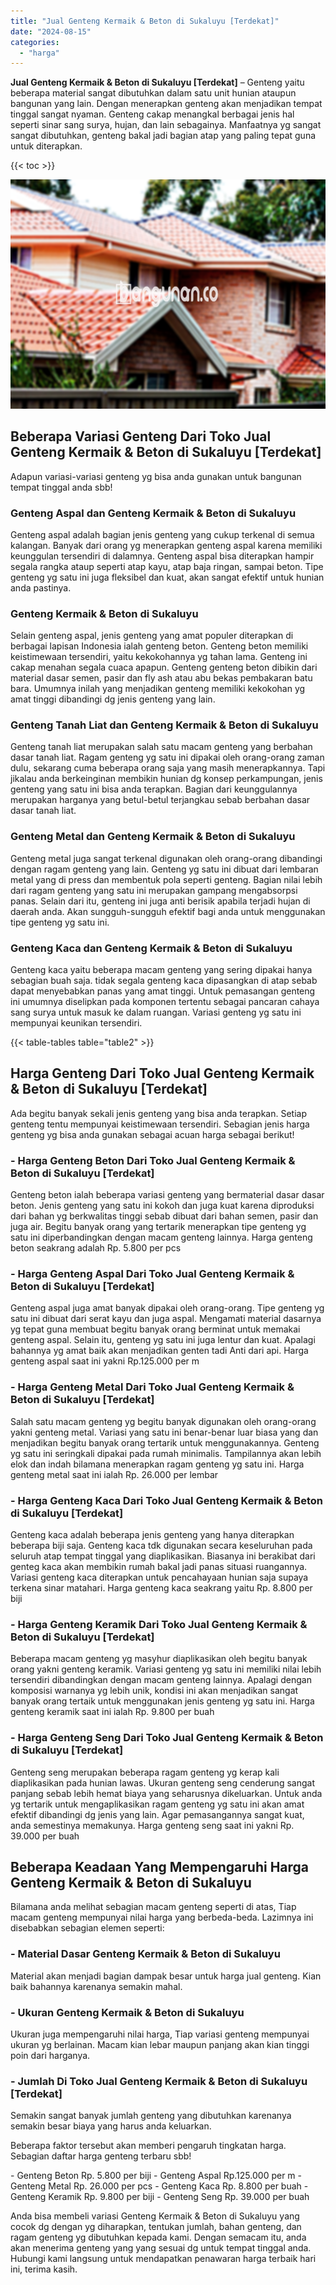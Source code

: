 ```yaml
---
title: "Jual Genteng Kermaik & Beton di Sukaluyu [Terdekat]"
date: "2024-08-15"
categories: 
  - "harga"
---
```


**Jual Genteng Kermaik & Beton di Sukaluyu \[Terdekat\]** – Genteng yaitu beberapa material sangat dibutuhkan dalam satu unit hunian ataupun bangunan yang lain. Dengan menerapkan genteng akan menjadikan tempat tinggal sangat nyaman. Genteng cakap menangkal berbagai jenis hal seperti sinar sang surya, hujan, dan lain sebagainya. Manfaatnya yg sangat sangat dibutuhkan, genteng bakal jadi bagian atap yang paling tepat guna untuk diterapkan.

{{< toc >}}

![Jual Genteng Kermaik & Beton di Sukaluyu [Terdekat]](/images/genteng-minimalis-murah33.png)

## Beberapa Variasi Genteng Dari Toko Jual Genteng Kermaik & Beton di Sukaluyu \[Terdekat\]

Adapun variasi-variasi genteng yg bisa anda gunakan untuk bangunan tempat tinggal anda sbb!

### Genteng Aspal dan Genteng Kermaik & Beton di Sukaluyu

Genteng aspal adalah bagian jenis genteng yang cukup terkenal di semua kalangan. Banyak dari orang yg menerapkan genteng aspal karena memiliki keunggulan tersendiri di dalamnya. Genteng aspal bisa diterapkan hampir segala rangka ataup seperti atap kayu, atap baja ringan, sampai beton. Tipe genteng yg satu ini juga fleksibel dan kuat, akan sangat efektif untuk hunian anda pastinya.

### Genteng Kermaik & Beton di Sukaluyu

Selain genteng aspal, jenis genteng yang amat populer diterapkan di berbagai lapisan Indonesia ialah genteng beton. Genteng beton memiliki keistimewaan tersendiri, yaitu kekokohannya yg tahan lama. Genteng ini cakap menahan segala cuaca apapun. Genteng genteng beton dibikin dari material dasar semen, pasir dan fly ash atau abu bekas pembakaran batu bara. Umumnya inilah yang menjadikan genteng memiliki kekokohan yg amat tinggi dibandingi dg jenis genteng yang lain.

### Genteng Tanah Liat dan Genteng Kermaik & Beton di Sukaluyu

Genteng tanah liat merupakan salah satu macam genteng yang berbahan dasar tanah liat. Ragam genteng yg satu ini dipakai oleh orang-orang zaman dulu, sekarang cuma beberapa orang saja yang masih menerapkannya. Tapi jikalau anda berkeinginan membikin hunian dg konsep perkampungan, jenis genteng yang satu ini bisa anda terapkan. Bagian dari keunggulannya merupakan harganya yang betul-betul terjangkau sebab berbahan dasar dasar tanah liat.

### Genteng Metal dan Genteng Kermaik & Beton di Sukaluyu

Genteng metal juga sangat terkenal digunakan oleh orang-orang dibandingi dengan ragam genteng yang lain. Genteng yg satu ini dibuat dari lembaran metal yang di press dan membentuk pola seperti genteng. Bagian nilai lebih dari ragam genteng yang satu ini merupakan gampang mengabsorpsi panas. Selain dari itu, genteng ini juga anti berisik apabila terjadi hujan di daerah anda. Akan sungguh-sungguh efektif bagi anda untuk menggunakan tipe genteng yg satu ini.

### Genteng Kaca dan Genteng Kermaik & Beton di Sukaluyu

Genteng kaca yaitu beberapa macam genteng yang sering dipakai hanya sebagian buah saja. tidak segala genteng kaca dipasangkan di atap sebab dapat menyebabkan panas yang amat tinggi. Untuk pemasangan genteng ini umumnya diselipkan pada komponen tertentu sebagai pancaran cahaya sang surya untuk masuk ke dalam ruangan. Variasi genteng yg satu ini mempunyai keunikan tersendiri.

{{< table-tables table="table2" >}}

## Harga Genteng Dari Toko Jual Genteng Kermaik & Beton di Sukaluyu \[Terdekat\]

Ada begitu banyak sekali jenis genteng yang bisa anda terapkan. Setiap genteng tentu mempunyai keistimewaan tersendiri. Sebagian jenis harga genteng yg bisa anda gunakan sebagai acuan harga sebagai berikut!

### \- Harga Genteng Beton Dari Toko Jual Genteng Kermaik & Beton di Sukaluyu \[Terdekat\]

Genteng beton ialah beberapa variasi genteng yang bermaterial dasar dasar beton. Jenis genteng yang satu ini kokoh dan juga kuat karena diproduksi dari bahan yg berkwalitas tinggi sebab dibuat dari bahan semen, pasir dan juga air. Begitu banyak orang yang tertarik menerapkan tipe genteng yg satu ini diperbandingkan dengan macam genteng lainnya. Harga genteng beton seakrang adalah Rp. 5.800 per pcs

### \- Harga Genteng Aspal Dari Toko Jual Genteng Kermaik & Beton di Sukaluyu \[Terdekat\]

Genteng aspal juga amat banyak dipakai oleh orang-orang. Tipe genteng yg satu ini dibuat dari serat kayu dan juga aspal. Mengamati material dasarnya yg tepat guna membuat begitu banyak orang berminat untuk memakai genteng aspal. Selain itu, genteng yg satu ini juga lentur dan kuat. Apalagi bahannya yg amat baik akan menjadikan genten tadi Anti dari api. Harga genteng aspal saat ini yakni Rp.125.000 per m

### \- Harga Genteng Metal Dari Toko Jual Genteng Kermaik & Beton di Sukaluyu \[Terdekat\]

Salah satu macam genteng yg begitu banyak digunakan oleh orang-orang yakni genteng metal. Variasi yang satu ini benar-benar luar biasa yang dan menjadikan begitu banyak orang tertarik untuk menggunakannya. Genteng yg satu ini seringkali dipakai pada rumah minimalis. Tampilannya akan lebih elok dan indah bilamana menerapkan ragam genteng yg satu ini. Harga genteng metal saat ini ialah Rp. 26.000 per lembar

### \- Harga Genteng Kaca Dari Toko Jual Genteng Kermaik & Beton di Sukaluyu \[Terdekat\]

Genteng kaca adalah beberapa jenis genteng yang hanya diterapkan beberapa biji saja. Genteng kaca tdk digunakan secara keseluruhan pada seluruh atap tempat tinggal yang diaplikasikan. Biasanya ini berakibat dari genteg kaca akan membikin rumah bakal jadi panas situasi ruangannya. Variasi genteng kaca diterapkan untuk pencahayaan hunian saja supaya terkena sinar matahari. Harga genteng kaca seakrang yaitu Rp. 8.800 per biji

### \- Harga Genteng Keramik Dari Toko Jual Genteng Kermaik & Beton di Sukaluyu \[Terdekat\]

Beberapa macam genteng yg masyhur diaplikasikan oleh begitu banyak orang yakni genteng keramik. Variasi genteng yg satu ini memiliki nilai lebih tersendiri dibandingkan dengan macam genteng lainnya. Apalagi dengan komposisi warnanya yg lebih unik, kondisi ini akan menjadikan sangat banyak orang tertaik untuk menggunakan jenis genteng yg satu ini. Harga genteng keramik saat ini ialah Rp. 9.800 per buah

### \- Harga Genteng Seng Dari Toko Jual Genteng Kermaik & Beton di Sukaluyu \[Terdekat\]

Genteng seng merupakan beberapa ragam genteng yg kerap kali diaplikasikan pada hunian lawas. Ukuran genteng seng cenderung sangat panjang sebab lebih hemat biaya yang seharusnya dikeluarkan. Untuk anda yg tertarik untuk mengaplikasikan ragam genteng yg satu ini akan amat efektif dibandingi dg jenis yang lain. Agar pemasangannya sangat kuat, anda semestinya memakunya. Harga genteng seng saat ini yakni Rp. 39.000 per buah

## Beberapa Keadaan Yang Mempengaruhi Harga Genteng Kermaik & Beton di Sukaluyu

Bilamana anda melihat sebagian macam genteng seperti di atas, Tiap macam genteng mempunyai nilai harga yang berbeda-beda. Lazimnya ini disebabkan sebagian elemen seperti:

### \- Material Dasar Genteng Kermaik & Beton di Sukaluyu

Material akan menjadi bagian dampak besar untuk harga jual genteng. Kian baik bahannya karenanya semakin mahal.

### \- Ukuran Genteng Kermaik & Beton di Sukaluyu

Ukuran juga mempengaruhi nilai harga, Tiap variasi genteng mempunyai ukuran yg berlainan. Macam kian lebar maupun panjang akan kian tinggi poin dari harganya.

### \- Jumlah Di Toko Jual Genteng Kermaik & Beton di Sukaluyu \[Terdekat\]

Semakin sangat banyak jumlah genteng yang dibutuhkan karenanya semakin besar biaya yang harus anda keluarkan.

Beberapa faktor tersebut akan memberi pengaruh tingkatan harga. Sebagian daftar harga genteng terbaru sbb!

\- Genteng Beton Rp. 5.800 per biji - Genteng Aspal Rp.125.000 per m - Genteng Metal Rp. 26.000 per pcs - Genteng Kaca Rp. 8.800 per buah - Genteng Keramik Rp. 9.800 per biji - Genteng Seng Rp. 39.000 per buah

Anda bisa membeli variasi Genteng Kermaik & Beton di Sukaluyu yang cocok dg dengan yg diharapkan, tentukan jumlah, bahan genteng, dan ragam genteng yg dibutuhkan kepada kami. Dengan semacam itu, anda akan menerima genteng yang yang sesuai dg untuk tempat tinggal anda. Hubungi kami langsung untuk mendapatkan penawaran harga terbaik hari ini, terima kasih.
